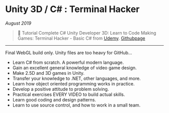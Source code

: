# Unity 3D / C# : Terminal Hacker

*August 2019*

> 🔨  Tutorial Complete C# Unity Developer 3D: Learn to Code Making Games: Terminal Hacker - Basic C# from [Udemy](https://www.udemy.com/unitycourse2/learn/lecture/8047452). [Githubpage](https://raigyo.github.io/unity-terminal-hacker/index.html)


* * *

Final WebGL build only. Unity files are too heavy for GitHub...

- Learn C# from scratch. A powerful modern language.
- Gain an excellent general knowledge of video game design.
- Make 2.5D and 3D games in Unity.
- Transfer your knowledge to .NET, other languages, and more.
- Learn how object oriented programming works in practice.
- Develop a positive attitude to problem solving.
- Practical exercises EVERY VIDEO to build actual skills.
- Learn good coding and design patterns.
- Learn to use source control, and how to work in a small team.
